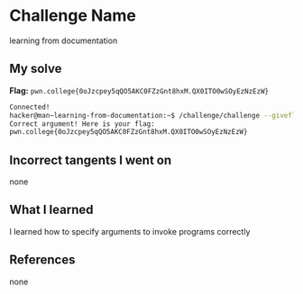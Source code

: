 # Challenge Name
learning from documentation
## My solve
**Flag:** `pwn.college{0oJzcpey5qQO5AKC0FZzGnt8hxM.QX0ITO0wSOyEzNzEzW}`

```bash
Connected!
hacker@man~learning-from-documentation:~$ /challenge/challenge --giveflag
Correct argument! Here is your flag:
pwn.college{0oJzcpey5qQO5AKC0FZzGnt8hxM.QX0ITO0wSOyEzNzEzW}
```
## Incorrect tangents I went on
none

## What I learned
I learned how to specify arguments to invoke programs correctly

## References 
none

